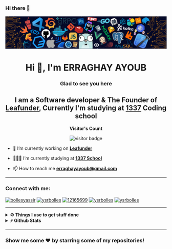 ### Hi there 👋


<img src="/assets/header.png">

<h1 align="center">Hi 👋, I'm ERRAGHAY AYOUB</h1>

<div align="center">

### Glad to see you here

<h2>
I am a Software developer & The Founder of 
<a target="_blank" href="https://leafunder.com" >Leafunder</a>, Currently I'm studying at 
<a target="_blank" href="https://1337.ma" >1337</a> Coding school</h2>
</div>

<p align="center"><b>Visitor's Count</b></p>
<p align="center"><img src="https://profile-counter.glitch.me/aerragha/count.svg" alt="visitor badge"/></p>

- 🔭 I’m currently working on  **[Leafunder](https://leafunder.com)**

- 👨🏽‍💻 I’m currently studying at **[1337 School](https://1337.ma)**

- 📫 How to reach me **erraghayayoub@gmail.com**

---

<h3 align="left">Connect with me:</h3>
<p align="left">
<a href="https://twitter.com/aerragha" target="_blank"><img align="center" src="https://raw.githubusercontent.com/rahuldkjain/github-profile-readme-generator/master/src/images/icons/Social/twitter.svg" alt="bollesyassir" height="30" width="40" /></a>
<a href="https://linkedin.com/in/ayoub-erraghay" target="_blank"><img align="center" src="https://raw.githubusercontent.com/rahuldkjain/github-profile-readme-generator/master/src/images/icons/Social/linked-in-alt.svg" alt="ysrbolles" height="30" width="40" /></a>
<a href="https://stackoverflow.com/users/12112411/aerragha" target="_blank"><img align="center" src="https://raw.githubusercontent.com/rahuldkjain/github-profile-readme-generator/master/src/images/icons/Social/stack-overflow.svg" alt="12165699" height="30" width="40" /></a>
<a href="https://facebook.com/erraghay.ayoub/" target="_blank"><img align="center" src="https://raw.githubusercontent.com/rahuldkjain/github-profile-readme-generator/master/src/images/icons/Social/facebook.svg" alt="ysrbolles" height="30" width="40" /></a>
<a href="https://www.instagram.com/ayoub_erraghay/" target="_blank"><img align="center" src="https://raw.githubusercontent.com/rahuldkjain/github-profile-readme-generator/master/src/images/icons/Social/instagram.svg" alt="ysrbolles" height="30" width="40" /></a>
</p>


---


<details>
  <br />
  <summary><b>⚙️ Things I use to get stuff done</b></summary>
  	<ul>
  	    <li><b>OS:</b> MacOs Montery</li>
	    <li><b>Laptop: </b> MacBook Pro (i9 2019)</li>
  	    <li><b>Browser: </b> Chrome & Opera</li>
	    <li><b>Terminal: </b> Iterm using ZSH: Oh My Zsh</li>
	    <li><b>Code Editor:</b> VSCode</li>
	    <li><b>To Stay Updated:</b> Indie Hackers, Dev.to, Medium, Linkedin, Twitter, and ofc StackOverflow for copy/paste code.</li>
	</ul>	
</details>

<details>	
  <summary><b>⚡ Github Stats</b></summary>
  <br />
  <img height="180em" src="https://github-profile-summary-cards.vercel.app/api/cards/profile-details?username=aerragha&theme=dracula" />
  <br/>
  <img height="180em" src="https://github-profile-summary-cards.vercel.app/api/cards/productive-time?username=aerragha&theme=dracula"/>
  <img height="180em" src="https://github-profile-summary-cards.vercel.app/api/cards/stats?username=aerragha&theme=dracula"/>
  <img height="180em" src="https://github-profile-summary-cards.vercel.app/api/cards/repos-per-language?username=aerragha&theme=dracula"/>
  <img height="180em" src="https://github-profile-summary-cards.vercel.app/api/cards/most-commit-language?username=aerragha&theme=dracula"/>
</details>

---
### Show me some ❤️ by starring some of my repositories!

